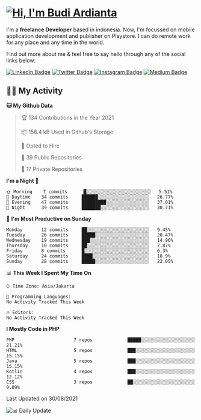 # [![Hi, I'm Budi Ardianta](https://readme-typing-svg.herokuapp.com?size=24&center=true&vCenter=true&lines=%F0%9F%91%8B+Hi%2C+I'm+Budi+Ardianta+;%F0%9F%92%BB+Android+And+Web+Developer+)](https://git.io/typing-svg)

I'm a **freelance Developer** based in indonesia. Now, I'm focussed on mobile application development and publisher on Playstore. I can do remote work for any place and any time in the world.

Find out more about me & feel free to say hello through any of the social links below:

[![Linkedin Badge](https://img.shields.io/badge/-budiardianata-blue?style=flat-square&logo=Linkedin&logoColor=white&link=https://www.linkedin.com/in/budiardianata/)](https://www.linkedin.com/in/budiardianata/)
[![Twitter Badge](https://img.shields.io/badge/-budiardianata-%231DA1F2.svg?style=flat-square&logo=twitter&logoColor=white&link=https://www.twitter.com/budiardianata)](https://www.linkedin.com/in/budiardianata/)
[![Instagram Badge](https://img.shields.io/badge/-budiardianata-purple?style=flat-square&logo=instagram&logoColor=white&link=https://instagram.com/budiardianata/)](https://instagram.com/budiardianata)
[![Medium Badge](https://img.shields.io/badge/-@budiardianata-%2312100E.svg?style=flat-square&logo=Medium&logoColor=white&link=https://medium.com/@budiardianata/)](https://medium.com/@budiardianata)

## 👨‍💻 My Activity 
<!--START_SECTION:waka-->
**🐱 My Github Data** 

> 🏆 134 Contributions in the Year 2021
 > 
> 📦 156.4 kB Used in Github's Storage 
 > 
> 💼 Opted to Hire
 > 
> 📜 39 Public Repositories 
 > 
> 🔑 17 Private Repositories  
 > 
**I'm a Night 🦉** 

```text
🌞 Morning    7 commits      █░░░░░░░░░░░░░░░░░░░░░░░░   5.51% 
🌆 Daytime    34 commits     ██████░░░░░░░░░░░░░░░░░░░   26.77% 
🌃 Evening    47 commits     █████████░░░░░░░░░░░░░░░░   37.01% 
🌙 Night      39 commits     ███████░░░░░░░░░░░░░░░░░░   30.71%

```
📅 **I'm Most Productive on Sunday** 

```text
Monday       12 commits     ██░░░░░░░░░░░░░░░░░░░░░░░   9.45% 
Tuesday      26 commits     █████░░░░░░░░░░░░░░░░░░░░   20.47% 
Wednesday    19 commits     ███░░░░░░░░░░░░░░░░░░░░░░   14.96% 
Thursday     10 commits     ██░░░░░░░░░░░░░░░░░░░░░░░   7.87% 
Friday       8 commits      █░░░░░░░░░░░░░░░░░░░░░░░░   6.3% 
Saturday     24 commits     ████░░░░░░░░░░░░░░░░░░░░░   18.9% 
Sunday       28 commits     █████░░░░░░░░░░░░░░░░░░░░   22.05%

```


📊 **This Week I Spent My Time On** 

```text
⌚︎ Time Zone: Asia/Jakarta

💬 Programming Languages: 
No Activity Tracked This Week

🔥 Editors: 
No Activity Tracked This Week

```

**I Mostly Code in PHP** 

```text
PHP                      7 repos             █████░░░░░░░░░░░░░░░░░░░░   21.21% 
HTML                     5 repos             ███░░░░░░░░░░░░░░░░░░░░░░   15.15% 
Java                     5 repos             ███░░░░░░░░░░░░░░░░░░░░░░   15.15% 
Kotlin                   4 repos             ███░░░░░░░░░░░░░░░░░░░░░░   12.12% 
CSS                      3 repos             ██░░░░░░░░░░░░░░░░░░░░░░░   9.09%

```



 Last Updated on 30/08/2021
<!--END_SECTION:waka-->
![📊 Daily Update](https://github.com/budiardianata/budiardianata/actions/workflows/update-activity.yml/badge.svg)


